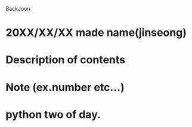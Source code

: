 BackJoon
# 20XX/XX/XX	made name(jinseong)
# Description of contents
# Note (ex.number etc...)
# python two of day.